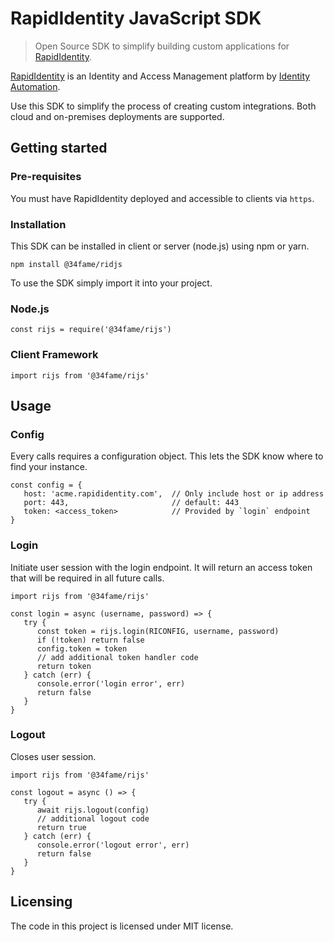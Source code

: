 # RapidIdentity JavaScript SDK

> Open Source SDK to simplify building custom applications for [RapidIdentity](https://www.identityautomation.com/iam-platform/).

[RapidIdentity](https://www.identityautomation.com/iam-platform/) is an Identity and Access Management platform by [Identity Automation](https://www.identityautomation.com).

Use this SDK to simplify the process of creating custom integrations. Both cloud and on-premises deployments are supported.

## Getting started

### Pre-requisites

You must have RapidIdentity deployed and accessible to clients via `https`.

### Installation

This SDK can be installed in client or server (node.js) using npm or yarn.

```shell
npm install @34fame/ridjs
```

To use the SDK simply import it into your project.

### Node.js

```
const rijs = require('@34fame/rijs')
```

### Client Framework

```
import rijs from '@34fame/rijs'
```

## Usage

### Config

Every calls requires a configuration object. This lets the SDK know where to find your instance.

```
const config = {
   host: 'acme.rapididentity.com',  // Only include host or ip address
   port: 443,                       // default: 443
   token: <access_token>            // Provided by `login` endpoint
}
```

### Login

Initiate user session with the login endpoint. It will return an access token that will be required in all future calls.

```
import rijs from '@34fame/rijs'

const login = async (username, password) => {
   try {
      const token = rijs.login(RICONFIG, username, password)
      if (!token) return false
      config.token = token
      // add additional token handler code
      return token
   } catch (err) {
      console.error('login error', err)
      return false
   }
}
```

### Logout

Closes user session.

```
import rijs from '@34fame/rijs'

const logout = async () => {
   try {
      await rijs.logout(config)
      // additional logout code
      return true
   } catch (err) {
      console.error('logout error', err)
      return false
   }
}
```

## Licensing

The code in this project is licensed under MIT license.
